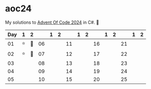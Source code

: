 # aoc24

My solutions to [Advent Of Code 2024](https://adventofcode.com/2024) in C#. 🎅

| Day | 1  | 2  |  | 1  | 2  |  | 1  | 2  |  | 1  | 2  |  | 1  | 2  |
|-----|----|----|-----|----|----|-----|----|----|-----|----|----|-----|----|----|
| 01  |  ⭐  |  🌟  | 06  |    |    | 11  |    |    | 16  |    |    | 21  |    |    |
| 02  |  ⭐  |  🌟  | 07  |    |    | 12  |    |    | 17  |    |    | 22  |    |    |
| 03  |    |    | 08  |    |    | 13  |    |    | 18  |    |    | 23  |    |    |
| 04  |    |    | 09  |    |    | 14  |    |    | 19  |    |    | 24  |    |    |
| 05  |    |    | 10  |    |    | 15  |    |    | 20  |    |    | 25  |    |    |
